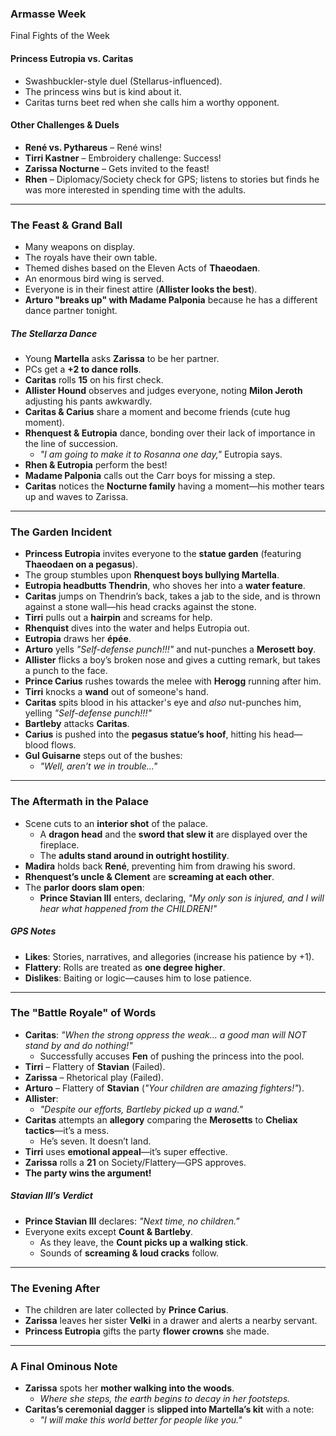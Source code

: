 ### Armasse Week
Final Fights of the Week
#### Princess Eutropia vs. Caritas
- Swashbuckler-style duel (Stellarus-influenced).
- The princess wins but is kind about it.
- Caritas turns beet red when she calls him a worthy opponent.

#### Other Challenges & Duels
- **René vs. Pythareus** – René wins!
- **Tirri Kastner** – Embroidery challenge: Success!
- **Zarissa Nocturne** – Gets invited to the feast!
- **Rhen** – Diplomacy/Society check for GPS; listens to stories but finds he was more interested in spending time with the adults.

---

### The Feast & Grand Ball

- Many weapons on display.
- The royals have their own table.
- Themed dishes based on the Eleven Acts of **Thaeodaen**.
- An enormous bird wing is served.
- Everyone is in their finest attire (**Allister looks the best**).
- **Arturo "breaks up" with Madame Palponia** because he has a different dance partner tonight.

##### The Stellarza Dance
- Young **Martella** asks **Zarissa** to be her partner.
- PCs get a **+2 to dance rolls**.
- **Caritas** rolls **15** on his first check.
- **Allister Hound** observes and judges everyone, noting **Milon Jeroth** adjusting his pants awkwardly.
- **Caritas & Carius** share a moment and become friends (cute hug moment).
- **Rhenquest & Eutropia** dance, bonding over their lack of importance in the line of succession.  
  - *"I am going to make it to Rosanna one day,"* Eutropia says.
- **Rhen & Eutropia** perform the best!
- **Madame Palponia** calls out the Carr boys for missing a step.
- **Caritas** notices the **Nocturne family** having a moment—his mother tears up and waves to Zarissa.

---

### The Garden Incident

- **Princess Eutropia** invites everyone to the **statue garden** (featuring **Thaeodaen on a pegasus**).
- The group stumbles upon **Rhenquest boys bullying Martella**.
- **Eutropia headbutts Thendrin**, who shoves her into a **water feature**.
- **Caritas** jumps on Thendrin’s back, takes a jab to the side, and is thrown against a stone wall—his head cracks against the stone.
- **Tirri** pulls out a **hairpin** and screams for help.
- **Rhenquist** dives into the water and helps Eutropia out.
- **Eutropia** draws her **épée**.
- **Arturo** yells *"Self-defense punch!!!"* and nut-punches a **Merosett boy**.
- **Allister** flicks a boy’s broken nose and gives a cutting remark, but takes a punch to the face.
- **Prince Carius** rushes towards the melee with **Herogg** running after him.
- **Tirri** knocks a **wand** out of someone's hand.
- **Caritas** spits blood in his attacker's eye and *also* nut-punches him, yelling *"Self-defense punch!!!"*
- **Bartleby** attacks **Caritas**.
- **Carius** is pushed into the **pegasus statue’s hoof**, hitting his head—blood flows.
- **Gul Guisarne** steps out of the bushes:  
  - *"Well, aren’t we in trouble..."*

---

### The Aftermath in the Palace

- Scene cuts to an **interior shot** of the palace.
  - A **dragon head** and the **sword that slew it** are displayed over the fireplace.
  - The **adults stand around in outright hostility**.
- **Madira** holds back **René**, preventing him from drawing his sword.
- **Rhenquest’s uncle & Clement** are **screaming at each other**.
- The **parlor doors slam open**:  
  - **Prince Stavian III** enters, declaring, *"My only son is injured, and I will hear what happened from the CHILDREN!"*

##### GPS Notes  
- **Likes**: Stories, narratives, and allegories (increase his patience by +1).
- **Flattery**: Rolls are treated as **one degree higher**.
- **Dislikes**: Baiting or logic—causes him to lose patience.

---

### The "Battle Royale" of Words

- **Caritas**: *"When the strong oppress the weak... a good man will NOT stand by and do nothing!"*  
  - Successfully accuses **Fen** of pushing the princess into the pool.
- **Tirri** – Flattery of **Stavian** (Failed).
- **Zarissa** – Rhetorical play (Failed).
- **Arturo** – Flattery of **Stavian** (*"Your children are amazing fighters!"*).
- **Allister**:  
  - *"Despite our efforts, Bartleby picked up a wand."*
- **Caritas** attempts an **allegory** comparing the **Merosetts** to **Cheliax tactics**—it’s a mess.  
  - He’s seven. It doesn’t land.
- **Tirri** uses **emotional appeal**—it’s super effective.
- **Zarissa** rolls a **21** on Society/Flattery—GPS approves.
- **The party wins the argument!**

##### Stavian III’s Verdict
- **Prince Stavian III** declares: *"Next time, no children."*
- Everyone exits except **Count & Bartleby**.
  - As they leave, the **Count picks up a walking stick**.
  - Sounds of **screaming & loud cracks** follow.

---

### The Evening After

- The children are later collected by **Prince Carius**.
- **Zarissa** leaves her sister **Velki** in a drawer and alerts a nearby servant.
- **Princess Eutropia** gifts the party **flower crowns** she made.

---

### A Final Ominous Note

- **Zarissa** spots her **mother walking into the woods**.
  - *Where she steps, the earth begins to decay in her footsteps.*
- **Caritas’s ceremonial dagger** is **slipped into Martella’s kit** with a note:  
  - *"I will make this world better for people like you."*
